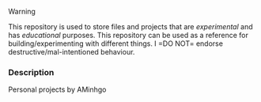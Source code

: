 >[!Warning]
>This repository is used to store files and projects that are _experimental_ and has _educational_ purposes.
>This repository can be used as a reference for building/experimenting with different things.
>I =DO NOT= endorse destructive/mal-intentioned behaviour.

### Description
Personal projects by AMinhgo
